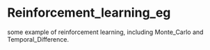 # Reinforcement_learning_eg
some example of reinforcement learning, including Monte_Carlo and Temporal_Difference.
